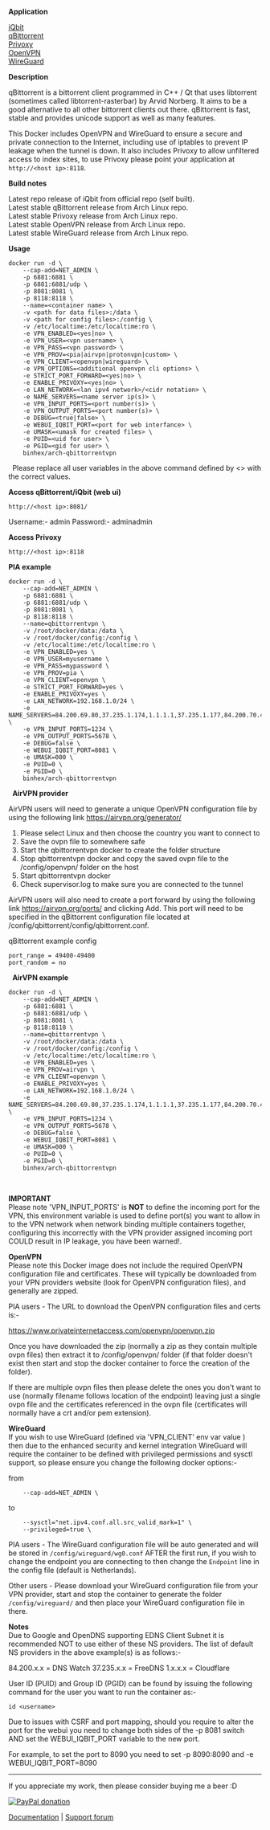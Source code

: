 **Application**

[iQbit](https://github.com/ntoporcov/iQbit)<br/>
[qBittorrent](https://www.qbittorrent.org/)<br/>
[Privoxy](http://www.privoxy.org/)<br/>
[OpenVPN](https://openvpn.net/)<br/>
[WireGuard](https://www.wireguard.com/)

**Description**

qBittorrent is a bittorrent client programmed in C++ / Qt that uses libtorrent (sometimes called libtorrent-rasterbar) by Arvid Norberg. It aims to be a good alternative to all other bittorrent clients out there. qBittorrent is fast, stable and provides unicode support as well as many features.<br/>

This Docker includes OpenVPN and WireGuard to ensure a secure and private connection to the Internet, including use of iptables to prevent IP leakage when the tunnel is down. It also includes Privoxy to allow unfiltered access to index sites, to use Privoxy please point your application at `http://<host ip>:8118`.

**Build notes**

Latest repo release of iQbit from official repo (self built).<br/>
Latest stable qBittorrent release from Arch Linux repo.<br/>
Latest stable Privoxy release from Arch Linux repo.<br/>
Latest stable OpenVPN release from Arch Linux repo.<br/>
Latest stable WireGuard release from Arch Linux repo.

**Usage**
```
docker run -d \
    --cap-add=NET_ADMIN \
    -p 6881:6881 \
    -p 6881:6881/udp \
    -p 8081:8081 \
    -p 8118:8118 \
    --name=<container name> \
    -v <path for data files>:/data \
    -v <path for config files>:/config \
    -v /etc/localtime:/etc/localtime:ro \
    -e VPN_ENABLED=<yes|no> \
    -e VPN_USER=<vpn username> \
    -e VPN_PASS=<vpn password> \
    -e VPN_PROV=<pia|airvpn|protonvpn|custom> \
    -e VPN_CLIENT=<openvpn|wireguard> \
    -e VPN_OPTIONS=<additional openvpn cli options> \
    -e STRICT_PORT_FORWARD=<yes|no> \
    -e ENABLE_PRIVOXY=<yes|no> \
    -e LAN_NETWORK=<lan ipv4 network>/<cidr notation> \
    -e NAME_SERVERS=<name server ip(s)> \
    -e VPN_INPUT_PORTS=<port number(s)> \
    -e VPN_OUTPUT_PORTS=<port number(s)> \
    -e DEBUG=<true|false> \
    -e WEBUI_IQBIT_PORT=<port for web interfance> \
    -e UMASK=<umask for created files> \
    -e PUID=<uid for user> \
    -e PGID=<gid for user> \
    binhex/arch-qbittorrentvpn
```
&nbsp;
Please replace all user variables in the above command defined by <> with the correct values.

**Access qBittorrent/iQbit (web ui)**

`http://<host ip>:8081/`

Username:- admin
Password:- adminadmin

**Access Privoxy**

`http://<host ip>:8118`

**PIA example**
```
docker run -d \
    --cap-add=NET_ADMIN \
    -p 6881:6881 \
    -p 6881:6881/udp \
    -p 8081:8081 \
    -p 8118:8118 \
    --name=qbittorrentvpn \
    -v /root/docker/data:/data \
    -v /root/docker/config:/config \
    -v /etc/localtime:/etc/localtime:ro \
    -e VPN_ENABLED=yes \
    -e VPN_USER=myusername \
    -e VPN_PASS=mypassword \
    -e VPN_PROV=pia \
    -e VPN_CLIENT=openvpn \
    -e STRICT_PORT_FORWARD=yes \
    -e ENABLE_PRIVOXY=yes \
    -e LAN_NETWORK=192.168.1.0/24 \
    -e NAME_SERVERS=84.200.69.80,37.235.1.174,1.1.1.1,37.235.1.177,84.200.70.40,1.0.0.1 \
    -e VPN_INPUT_PORTS=1234 \
    -e VPN_OUTPUT_PORTS=5678 \
    -e DEBUG=false \
    -e WEBUI_IQBIT_PORT=8081 \
    -e UMASK=000 \
    -e PUID=0 \
    -e PGID=0 \
    binhex/arch-qbittorrentvpn
```
&nbsp;
**AirVPN provider**

AirVPN users will need to generate a unique OpenVPN configuration file by using the following link https://airvpn.org/generator/

1. Please select Linux and then choose the country you want to connect to
2. Save the ovpn file to somewhere safe
3. Start the qbittorrentvpn docker to create the folder structure
4. Stop qbittorrentvpn docker and copy the saved ovpn file to the /config/openvpn/ folder on the host
5. Start qbittorrentvpn docker
6. Check supervisor.log to make sure you are connected to the tunnel

AirVPN users will also need to create a port forward by using the following link https://airvpn.org/ports/ and clicking Add. This port will need to be specified in the qBittorrent configuration file located at /config/qbittorrent/config/qbittorrent.conf.

qBittorrent example config
```
port_range = 49400-49400
port_random = no
```
&nbsp;
**AirVPN example**
```
docker run -d \
    --cap-add=NET_ADMIN \
    -p 6881:6881 \
    -p 6881:6881/udp \
    -p 8081:8081 \
    -p 8118:8118 \
    --name=qbittorrentvpn \
    -v /root/docker/data:/data \
    -v /root/docker/config:/config \
    -v /etc/localtime:/etc/localtime:ro \
    -e VPN_ENABLED=yes \
    -e VPN_PROV=airvpn \
    -e VPN_CLIENT=openvpn \
    -e ENABLE_PRIVOXY=yes \
    -e LAN_NETWORK=192.168.1.0/24 \
    -e NAME_SERVERS=84.200.69.80,37.235.1.174,1.1.1.1,37.235.1.177,84.200.70.40,1.0.0.1 \
    -e VPN_INPUT_PORTS=1234 \
    -e VPN_OUTPUT_PORTS=5678 \
    -e DEBUG=false \
    -e WEBUI_IQBIT_PORT=8081 \
    -e UMASK=000 \
    -e PUID=0 \
    -e PGID=0 \
    binhex/arch-qbittorrentvpn
```
&nbsp;

**IMPORTANT**<br/>
Please note 'VPN_INPUT_PORTS' is **NOT** to define the incoming port for the VPN, this environment variable is used to define port(s) you want to allow in to the VPN network when network binding multiple containers together, configuring this incorrectly with the VPN provider assigned incoming port COULD result in IP leakage, you have been warned!.

**OpenVPN**<br/>
Please note this Docker image does not include the required OpenVPN configuration file and certificates. These will typically be downloaded from your VPN providers website (look for OpenVPN configuration files), and generally are zipped.

PIA users - The URL to download the OpenVPN configuration files and certs is:-

https://www.privateinternetaccess.com/openvpn/openvpn.zip

Once you have downloaded the zip (normally a zip as they contain multiple ovpn files) then extract it to /config/openvpn/ folder (if that folder doesn't exist then start and stop the docker container to force the creation of the folder).

If there are multiple ovpn files then please delete the ones you don't want to use (normally filename follows location of the endpoint) leaving just a single ovpn file and the certificates referenced in the ovpn file (certificates will normally have a crt and/or pem extension).

**WireGuard**<br/>
If you wish to use WireGuard (defined via 'VPN_CLIENT' env var value ) then due to the enhanced security and kernel integration WireGuard will require the container to be defined with privileged permissions and sysctl support, so please ensure you change the following docker options:-  <br/>

from
```
    --cap-add=NET_ADMIN \
```
to
```
    --sysctl="net.ipv4.conf.all.src_valid_mark=1" \
    --privileged=true \
```

PIA users - The WireGuard configuration file will be auto generated and will be stored in ```/config/wireguard/wg0.conf``` AFTER the first run, if you wish to change the endpoint you are connecting to then change the ```Endpoint``` line in the config file (default is Netherlands).

Other users - Please download your WireGuard configuration file from your VPN provider, start and stop the container to generate the folder ```/config/wireguard/``` and then place your WireGuard configuration file in there.

**Notes**<br/>
Due to Google and OpenDNS supporting EDNS Client Subnet it is recommended NOT to use either of these NS providers.
The list of default NS providers in the above example(s) is as follows:-

84.200.x.x = DNS Watch
37.235.x.x = FreeDNS
1.x.x.x = Cloudflare

User ID (PUID) and Group ID (PGID) can be found by issuing the following command for the user you want to run the container as:-

`id <username>`

Due to issues with CSRF and port mapping, should you require to alter the port for the webui you need to change both sides of the -p 8081 switch AND set the WEBUI_IQBIT_PORT variable to the new port.

For example, to set the port to 8090 you need to set -p 8090:8090 and -e WEBUI_IQBIT_PORT=8090
___
If you appreciate my work, then please consider buying me a beer  :D

[![PayPal donation](https://www.paypal.com/en_US/i/btn/btn_donate_SM.gif)](https://www.paypal.com/cgi-bin/webscr?cmd=_s-xclick&hosted_button_id=MM5E27UX6AUU4)

[Documentation](https://github.com/binhex/documentation) | [Support forum](https://forums.unraid.net/topic/75539-support-binhex-qbittorrentvpn/)
